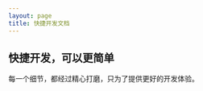 ```yaml
---
layout: page
title: 快捷开发文档
---
```


<script lang="ts" setup>
import {withBase} from 'vitepress';

</script>

<section class="text-center flex flex-col flex-1 px-4 md:px-12">
  <div class="flex-1 flex flex-col items-center justify-center space-y-8">
    <div class="flex justify-center">
      <h1
        class="tagline md:py-28 text-center text-3xl md:text-7xl xl:text-8xl font-extrabold text-transparent bg-clip-text bg-gradient-to-r from-blue-600 to-green-400"
      >
        快捷开发，可以更简单
      </h1>
    </div>
    <p class="py-4 md:py-6 md:text-2xl dark:text-gray-500">
      每一个细节，都经过精心打磨，只为了提供更好的开发体验。
    </p>
  </div>
  <div
    class="py-4 md:py-12 md:flex items-center md:space-x-6 xl:space-x-12 xl:flex justify-center"
  >
  </div>
</section>
